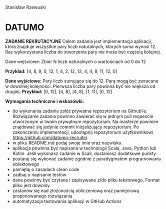 Stanisław Rzewuski
# DATUMO

**ZADANIE REKRUTACYJNE**
Celem zadania jest implementacja aplikacji, która znajduje wszystkie pary liczb
naturalnych, których suma wynosi 12. Raz wykorzystana liczba do stworzenia pary nie
może być częścią kolejnej.

Dane wejściowe:
Zbiór N liczb naturalnych o wartościach od 0 do 12

**Przykład:**
[4, 8, 9, 0, 12, 1, 4, 2, 12, 12, 4, 4, 8, 11, 12, 0]

**Dane wyjściowe:**
Pary liczb sumujące się do 12. Parą mogą być zwracane w dowolnej kolejności. Pierwsza
liczba pary powinna być nie większa od drugiej. 
**Przykład:**
[0, 12], [4, 8], [4, 8], [1, 11], [0, 12]

**Wymagania techniczne i wskazówki:**
- do wykonania zadania załóż prywatne repozytorium na Github’ie. Rozwiązanie
zadania powinno zawierać się w jednym pull requescie utworzonym w twoim
prywatnym repozytorium. Na masterze powinien znajdować się jedynie commit
inicjalizujący repozytorium. Po zakończeniu implementacji, udostępnij repozytorium
użytkownikowi https://github.com/datumo-recruiter
- w pliku README.md podaj swoje imie oraz nazwisko.
- aplikacja powinna być napisana w technologii Scala, Java, Python lub Kotlin. Jeśli
wykonasz zadanie w Scali, dostaniesz dodatkowe punkty.
- postaraj się wykonać zadanie zgodnie z paradygmatem programowania
obiektowego
- pamiętaj o zasadach clean code
- zadbaj o napisanie testów
- dane powinny być czytane i zapisywane z/do pliku tekstowego. Format pliku jest
dowolny.
- zastanów się nad złożonością obliczeniową oraz pamięciową proponowanego
rozwiązania
- automatyzacja testowania aplikacji w GitHub Actions
